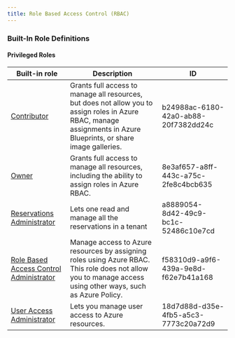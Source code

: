 ```yaml
---
title: Role Based Access Control (RBAC)
---
```


### Built-In Role Definitions
#### Privileged Roles
| Built-in role | Description | ID  |
| --- | --- | --- |
| [Contributor](built-in-roles/privileged#contributor) | Grants full access to manage all resources, but does not allow you to assign roles in Azure RBAC, manage assignments in Azure Blueprints, or share image galleries. | b24988ac-6180-42a0-ab88-20f7382dd24c |
| [Owner](built-in-roles/privileged#owner) | Grants full access to manage all resources, including the ability to assign roles in Azure RBAC. | 8e3af657-a8ff-443c-a75c-2fe8c4bcb635 |
| [Reservations Administrator](built-in-roles/privileged#reservations-administrator) | Lets one read and manage all the reservations in a tenant | a8889054-8d42-49c9-bc1c-52486c10e7cd |
| [Role Based Access Control Administrator](built-in-roles/privileged#role-based-access-control-administrator) | Manage access to Azure resources by assigning roles using Azure RBAC. This role does not allow you to manage access using other ways, such as Azure Policy. | f58310d9-a9f6-439a-9e8d-f62e7b41a168 |
| [User Access Administrator](built-in-roles/privileged#user-access-administrator) | Lets you manage user access to Azure resources. | 18d7d88d-d35e-4fb5-a5c3-7773c20a72d9 |